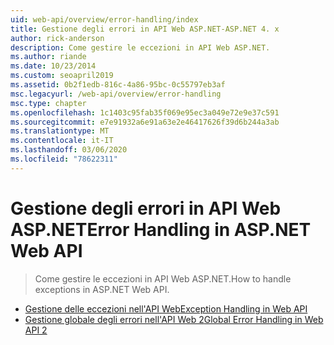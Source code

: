 ```yaml
---
uid: web-api/overview/error-handling/index
title: Gestione degli errori in API Web ASP.NET-ASP.NET 4. x
author: rick-anderson
description: Come gestire le eccezioni in API Web ASP.NET.
ms.author: riande
ms.date: 10/23/2014
ms.custom: seoapril2019
ms.assetid: 0b2f1edb-816c-4a86-95bc-0c55797eb3af
msc.legacyurl: /web-api/overview/error-handling
msc.type: chapter
ms.openlocfilehash: 1c1403c95fab35f069e95ec3a049e72e9e37c591
ms.sourcegitcommit: e7e91932a6e91a63e2e46417626f39d6b244a3ab
ms.translationtype: MT
ms.contentlocale: it-IT
ms.lasthandoff: 03/06/2020
ms.locfileid: "78622311"
---
```

# <a name="error-handling-in-aspnet-web-api"></a><span data-ttu-id="f0459-103">Gestione degli errori in API Web ASP.NET</span><span class="sxs-lookup"><span data-stu-id="f0459-103">Error Handling in ASP.NET Web API</span></span>

> <span data-ttu-id="f0459-104">Come gestire le eccezioni in API Web ASP.NET.</span><span class="sxs-lookup"><span data-stu-id="f0459-104">How to handle exceptions in ASP.NET Web API.</span></span>

- [<span data-ttu-id="f0459-105">Gestione delle eccezioni nell'API Web</span><span class="sxs-lookup"><span data-stu-id="f0459-105">Exception Handling in Web API</span></span>](exception-handling.md)
- [<span data-ttu-id="f0459-106">Gestione globale degli errori nell'API Web 2</span><span class="sxs-lookup"><span data-stu-id="f0459-106">Global Error Handling in Web API 2</span></span>](web-api-global-error-handling.md)
